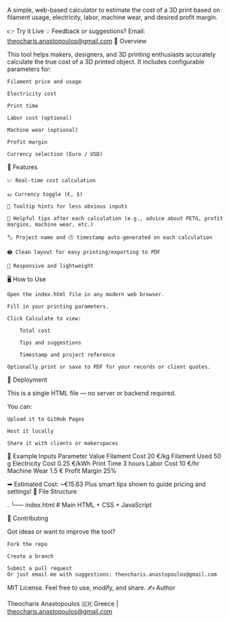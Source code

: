 A simple, web-based calculator to estimate the cost of a 3D print based on filament usage, electricity, labor, machine wear, and desired profit margin.

👉 Try it Live
💡 Feedback or suggestions? Email: theocharis.anastopoulos@gmail.com
📸 Overview

This tool helps makers, designers, and 3D printing enthusiasts accurately calculate the true cost of a 3D printed object. It includes configurable parameters for:

    Filament price and usage

    Electricity cost

    Print time

    Labor cost (optional)

    Machine wear (optional)

    Profit margin

    Currency selection (Euro / USD)

🔧 Features

    📈 Real-time cost calculation

    💶 Currency toggle (€, $)

    🧠 Tooltip hints for less obvious inputs

    📝 Helpful tips after each calculation (e.g., advice about PETG, profit margins, machine wear, etc.)

    🏷️ Project name and 🕒 timestamp auto-generated on each calculation

    🖨️ Clean layout for easy printing/exporting to PDF

    📱 Responsive and lightweight

🖥️ How to Use

    Open the index.html file in any modern web browser.

    Fill in your printing parameters.

    Click Calculate to view:

        Total cost

        Tips and suggestions

        Timestamp and project reference

    Optionally print or save to PDF for your records or client quotes.

🚀 Deployment

This is a single HTML file — no server or backend required.

You can:

    Upload it to GitHub Pages

    Host it locally

    Share it with clients or makerspaces

🧪 Example Inputs
Parameter	Value
Filament Cost	20 €/kg
Filament Used	50 g
Electricity Cost	0.25 €/kWh
Print Time	3 hours
Labor Cost	10 €/hr
Machine Wear	1.5 €
Profit Margin	25%

➡ Estimated Cost: ~€15.63
Plus smart tips shown to guide pricing and settings!
📂 File Structure

.
└── index.html    # Main HTML + CSS + JavaScript

🤝 Contributing

Got ideas or want to improve the tool?

    Fork the repo

    Create a branch

    Submit a pull request
    Or just email me with suggestions: theocharis.anastopoulos@gmail.com


MIT License.
Feel free to use, modify, and share.
✍️ Author

Theocharis Anastopoulos
🇬🇷 Greece | theocharis.anastopoulos@gmail.com



